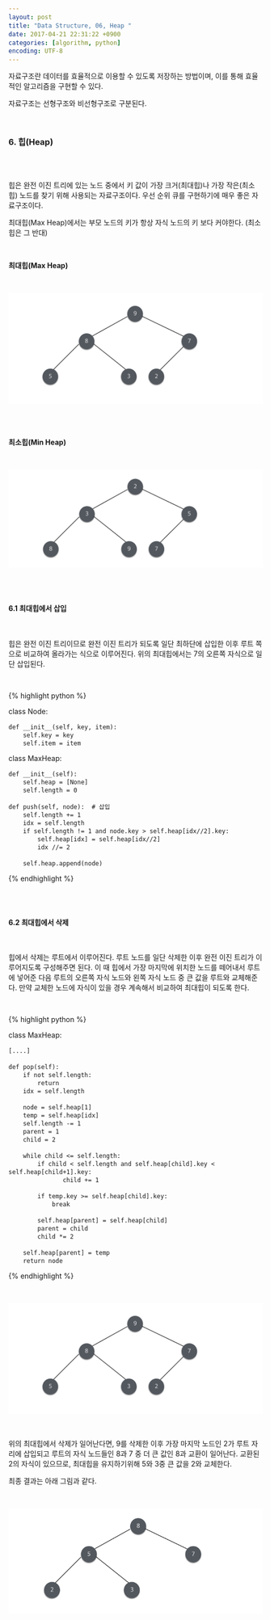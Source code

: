 ```yaml
---
layout: post
title: "Data Structure, 06, Heap "
date: 2017-04-21 22:31:22 +0900
categories: [algorithm, python]
encoding: UTF-8
---
```


자료구조란 데이터를 효율적으로 이용할 수 있도록 저장하는 방법이며,
이를 통해 효율적인 알고리즘을 구현할 수 있다. 

자료구조는 선형구조와 비선형구조로 구분된다. 

<br/>


### 6. 힙(Heap)

<br/>
<br/>


힙은 완전 이진 트리에 있는 노드 중에서 키 값이 가장 크거(최대힙)나 가장 작은(최소힙) 노드를 찾기 위해 사용되는 자료구조이다. 
우선 순위 큐를 구현하기에 매우 좋은 자료구조이다.

최대힙(Max Heap)에서는 부모 노드의 키가 항상 자식 노드의 키 보다 커야한다. (최소힙은 그 반대)


<br/>

**최대힙(Max Heap)**

<br/>


![branch Image](https://raw.githubusercontent.com/sanghak-lee/sanghak-lee.github.io/master/static/img/_posts/MaxHeap.png)

<br/>


<br/>

**최소힙(Min Heap)**

<br/>


![branch Image](https://raw.githubusercontent.com/sanghak-lee/sanghak-lee.github.io/master/static/img/_posts/MinHeap.png)



<br/>
<br/>

#### 6.1 최대힙에서 삽입

<br/>

힙은 완전 이진 트리이므로 완전 이진 트리가 되도록 일단 최하단에 삽입한 이후 루트 쪽으로 비교하여 올라가는 식으로
이루어진다. 위의 최대힙에서는 7의 오른쪽 자식으로 일단 삽입된다.

<br/>

{% highlight python %}

class Node:

    def __init__(self, key, item):
        self.key = key
        self.item = item


class MaxHeap:

    def __init__(self):
        self.heap = [None]
        self.length = 0

    def push(self, node):  # 삽입
        self.length += 1
        idx = self.length
        if self.length != 1 and node.key > self.heap[idx//2].key:
            self.heap[idx] = self.heap[idx//2]
            idx //= 2

        self.heap.append(node)

    

{% endhighlight %}




<br/>
<br/>


#### 6.2 최대힙에서 삭제

<br/>

힙에서 삭제는 루트에서 이루어진다. 루트 노드를 일단 삭제한 이후 완전 이진 트리가 이루어지도록 구성해주면 된다.
이 때 힙에서 가장 마지막에 위치한 노드를 떼어내서 루트에 넣어준 다음 루트의 오른쪽 자식 노드와 왼쪽 자식 노드 중 큰 값을 
루트와 교체해준다. 만약 교체한 노드에 자식이 있을 경우 계속해서 비교하여 최대힙이 되도록 한다.

<br/>

{% highlight python %}

class MaxHeap:

    [....]

    def pop(self):
        if not self.length:
            return
        idx = self.length

        node = self.heap[1]
        temp = self.heap[idx]
        self.length -= 1
        parent = 1
        child = 2

        while child <= self.length:
            if child < self.length and self.heap[child].key < self.heap[child+1].key:
                   child += 1

            if temp.key >= self.heap[child].key:
                break

            self.heap[parent] = self.heap[child]
            parent = child
            child *= 2

        self.heap[parent] = temp
        return node

    

{% endhighlight %}

<br/>

![branch Image](https://raw.githubusercontent.com/sanghak-lee/sanghak-lee.github.io/master/static/img/_posts/MaxHeap.png)

<br/>

위의 최대힙에서 삭제가 일어난다면, 9를 삭제한 이후 가장 마지막 노드인 2가 루트 자리에 삽입되고 루트의 자식 노드들인 8과 7 중 더 큰 값인 8과
교환이 일어난다. 교환된 2의 자식이 있으므로, 최대힙을 유지하기위해 5와 3중 큰 값을 2와 교체한다. 


최종 결과는 아래 그림과 같다.

<br/>

![branch Image](https://raw.githubusercontent.com/sanghak-lee/sanghak-lee.github.io/master/static/img/_posts/pop.png)

<br/>
<br/>



<br/>
<br/>